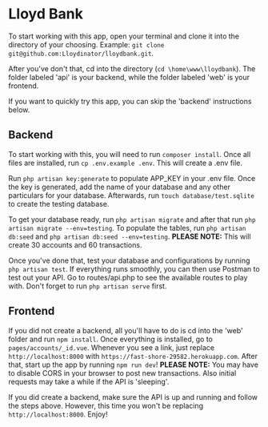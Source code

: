 # Lloyd Bank

To start working with this app, open your terminal and clone it into the directory of your choosing. Example: `git clone git@github.com:Lloydinator/lloydbank.git`.

After you've don't that, cd into the directory (`cd \home\www\lloydbank`). The folder labeled 'api' is your backend, while the folder labeled 'web' is your frontend. 

If you want to quickly try this app, you can skip the 'backend' instructions below.

## Backend

To start working with this, you will need to run `composer install`. Once all files are installed, run `cp .env.example .env`. This will create a .env file.

Run `php artisan key:generate` to populate APP_KEY in your .env file. Once the key is generated, add the name of your database and any other particulars for your database. Afterwards, run `touch database/test.sqlite` to create the testing database.

To get your database ready, run `php artisan migrate` and after that run `php artisan migrate --env=testing`. To populate the tables, run `php artisan db:seed` and `php artisan db:seed --env=testing`.
**PLEASE NOTE:** This will create 30 accounts and 60 transactions.

Once you've done that, test your database and configurations by running `php artisan test`. If everything runs smoothly, you can then use Postman to test out your API. Go to routes/api.php to see the available routes to play with. Don't forget to run `php artisan serve` first. 


## Frontend

If you did not create a backend, all you'll have to do is cd into the 'web' folder and run `npm install`. Once everything is installed, go to `pages/accounts/_id.vue`. Whenever you see a link, just replace `http://localhost:8000` with `https://fast-shore-29582.herokuapp.com`. After that, start up the app by running `npm run dev`! 
**PLEASE NOTE:** You may have to disable CORS in your browser to post new transactions. Also initial requests may take a while if the API is 'sleeping'.

If you did create a backend, make sure the API is up and running and follow the steps above. However, this time you won't be replacing `http://localhost:8000`. Enjoy!
